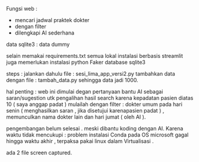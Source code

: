 Fungsi web :
- mencari jadwal praktek dokter
- dengan filter
- dilengkapi AI sederhana

data sqlite3 : data dummy

selain memakai requirements.txt
semua lokal instalasi berbasis streamlit 
juga memerlukan instalasi python Faker
database sqlite3

steps :
jalankan dahulu file : sesi_lima_app_versi2.py
tambahkan data dengan file : tambah_data.py sehingga data jadi 1000.

hal penting : web ini dimulai degan pertanyaan bantu AI sebagai saran/sugestion utk pengalihan hasil search karena kepadatan pasien diatas 10 ( saya anggap padat )
mulailah dengan filter : dokter umum pada hari senin ( menghasilkan saran , jika disetujui karenapasien padat ) , memunculkan nama dokter lain dan hari jumat ( oleh AI ). 

pengembangan belum selesai . meski dibantu koding dengan AI.
Karena waktu tidak mencukupi : problem instalasi Conda pada OS microsoft gagal hingga waktu akhir , terpaksa pakai linux dalam Virtualisasi .

ada 2 file screen captured.
